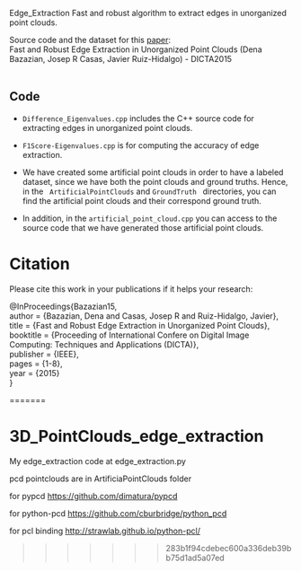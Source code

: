 
 Edge_Extraction
Fast and robust algorithm to extract edges in unorganized point clouds.

Source code and the dataset for this [paper](http://citeseerx.ist.psu.edu/viewdoc/download?doi=10.1.1.701.4058&rep=rep1&type=pdf ): <br />
Fast and Robust Edge Extraction in Unorganized Point Clouds (Dena Bazazian, Josep R Casas, Javier Ruiz-Hidalgo) - DICTA2015 <br />
<br />

## Code

* ```Difference_Eigenvalues.cpp``` includes the C++ source code for extracting edges in unorganized point clouds. <br />

* ```F1Score-Eigenvalues.cpp``` is for computing the accuracy of edge extraction. <br />

* We have created some artificial point clouds in order to have a labeled dataset, since we have both the point clouds and ground truths. Hence, in the ``` ArtificialPointClouds``` and ```GroundTruth ``` directories, you can find the artificial point clouds and their correspond ground truth. <br />

* In addition, in the ``` artificial_point_cloud.cpp ``` you can access to the source code that we have generated those artificial point clouds. <br />



# Citation
Please cite this work in your publications if it helps your research: <br />

@InProceedings{Bazazian15, <br />
  author = {Bazazian, Dena and Casas, Josep R and Ruiz-Hidalgo, Javier}, <br />
  title = {Fast and Robust Edge Extraction in Unorganized Point Clouds}, <br />
  booktitle = {Proceeding of International Confere on Digital Image Computing: Techniques and Applications (DICTA)}, <br />
  publisher = {IEEE}, <br />
  pages = {1-8}, <br />
  year = {2015} <br />
}

=======
# 3D_PointClouds_edge_extraction

My edge_extraction code at edge_extraction.py

pcd pointclouds are in ArtificiaPointClouds folder

for pypcd https://github.com/dimatura/pypcd

for python-pcd https://github.com/cburbridge/python_pcd

for pcl binding http://strawlab.github.io/python-pcl/
>>>>>>> 283b1f94cdebec600a336deb39bb75d1ad5a07ed
